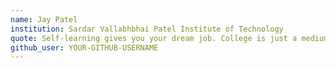 ```yaml
---
name: Jay Patel
institution: Sardar Vallabhbhai Patel Institute of Technology
quote: Self-learning gives you your dream job. College is just a medium.Now choice is yours :)
github_user: YOUR-GITHUB-USERNAME
---
```

